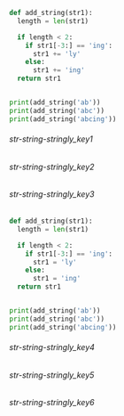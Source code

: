 ```python
def add_string(str1):
  length = len(str1)

  if length < 2:
    if str1[-3:] == 'ing':
      str1 += 'ly'
    else:
      str1 += 'ing'
  return str1


print(add_string('ab'))
print(add_string('abc'))
print(add_string('abcing'))
```
###### str-string-stringly_key1
###### str-string-stringly_key2
###### str-string-stringly_key3
```python
def add_string(str1):
  length = len(str1)

  if length < 2:
    if str1[-3:] == 'ing':
      str1 = 'ly'
    else:
      str1 = 'ing'
  return str1


print(add_string('ab'))
print(add_string('abc'))
print(add_string('abcing'))
```
###### str-string-stringly_key4
###### str-string-stringly_key5
###### str-string-stringly_key6

